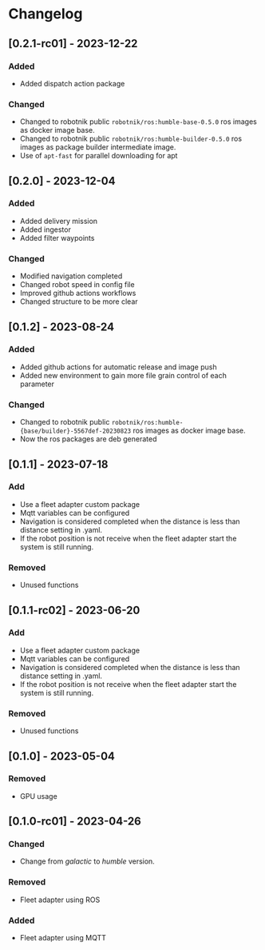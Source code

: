 # Changelog

## [0.2.1-rc01] - 2023-12-22

### Added
- Added dispatch action package

### Changed
- Changed to robotnik public `robotnik/ros:humble-base-0.5.0` ros images as docker image base.
- Changed to robotnik public `robotnik/ros:humble-builder-0.5.0` ros images as package builder intermediate image.
- Use of `apt-fast` for parallel downloading for apt

## [0.2.0] - 2023-12-04

### Added
- Added delivery mission
- Added ingestor
- Added filter waypoints

### Changed
- Modified navigation completed
- Changed robot speed in config file
- Improved github actions workflows
- Changed structure to be more clear 


## [0.1.2] - 2023-08-24

### Added

- Added github actions for automatic release and image push
- Added new environment to gain more file grain control of each parameter

### Changed
- Changed to robotnik public `robotnik/ros:humble-{base/builder}-5567def-20230823` ros images as docker image base.
- Now the ros packages are deb generated


## [0.1.1] - 2023-07-18

### Add

- Use a fleet adapter custom package
- Mqtt variables can be configured
- Navigation is considered completed when the distance is less than distance setting in .yaml.
- If the robot position is not receive when the fleet adapter start the system is still running.

### Removed 

- Unused functions

## [0.1.1-rc02] - 2023-06-20

### Add

- Use a fleet adapter custom package
- Mqtt variables can be configured
- Navigation is considered completed when the distance is less than distance setting in .yaml.
- If the robot position is not receive when the fleet adapter start the system is still running.

### Removed 

- Unused functions

## [0.1.0] - 2023-05-04

### Removed

- GPU usage

## [0.1.0-rc01]  -  2023-04-26

### Changed 

-  Change from *galactic* to *humble* version.

### Removed

- Fleet adapter using ROS

### Added 

- Fleet adapter using MQTT
